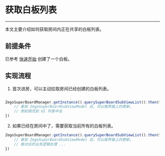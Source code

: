 # 获取白板列表

- - -

本文主要介绍如何获取房间内正在共享的白板列表。

## 前提条件

已参考 [快速开始](/super-board-web/quick-start/create-white-board) 创建了一个白板。

## 实现流程
1. 首次进房，可以主动拉取房间已经创建的白板列表。

```javascript

ZegoSuperBoardManager.getInstance().querySuperBoardSubViewList().then(function(zegoSuperBoardSubViewModelList){
    // 拿到 ZegoSuperBoardSubViewModel 后，可以做界面上的更新。
    // 例如填充到 UI 列表中去
})
```


2. 如果已经在房间中了，需要获取当前所有的白板列表。

```javascript
ZegoSuperBoardManager.getInstance().querySuperBoardSubViewList().then(function(zegoSuperBoardSubViewModelList){
    // 拿到 ZegoSuperBoardSubViewModel 后，可以做界面上的更新。
    // 做对应的业务逻辑处理 ...
})

```
